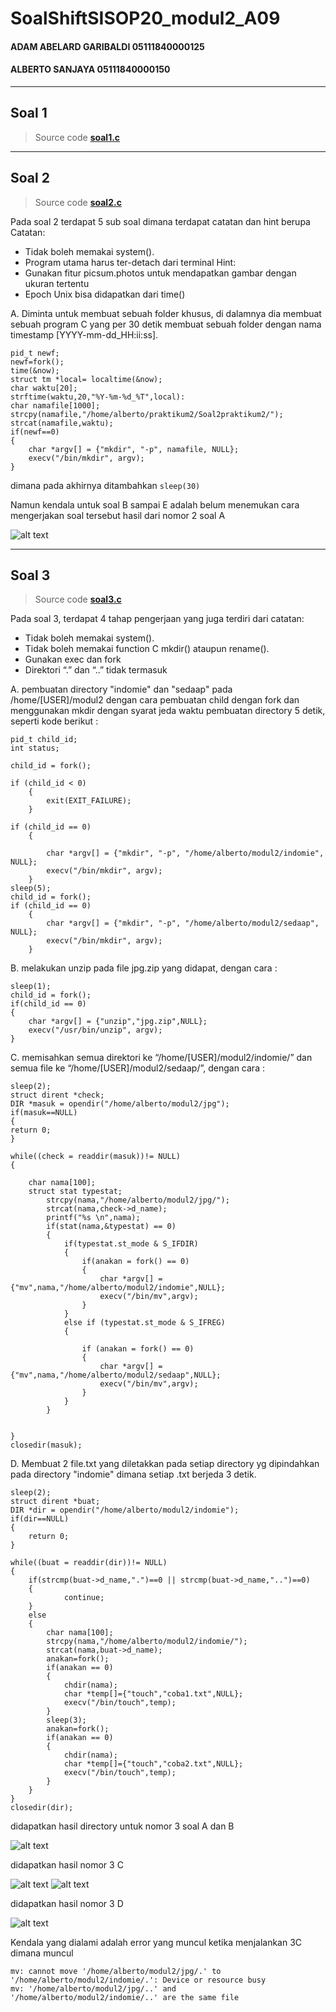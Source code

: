 # SoalShiftSISOP20_modul2_A09
#### ADAM ABELARD GARIBALDI 05111840000125
#### ALBERTO SANJAYA 05111840000150
---

## Soal 1 
 > Source code 
 > **[soal1.c](https://github.com/Alberto0150/SoalShiftSISOP20_modul2_A09/blob/master/soal1/soal1.c)**

---
## Soal 2
 > Source code 
 > **[soal2.c](https://github.com/Alberto0150/SoalShiftSISOP20_modul2_A09/blob/master/soal2/soal2.c)**

Pada soal 2 terdapat 5 sub soal dimana terdapat catatan dan hint berupa
Catatan:
- Tidak boleh memakai system().
- Program utama harus ter-detach dari terminal
Hint:
- Gunakan fitur picsum.photos untuk mendapatkan gambar dengan ukuran
tertentu
- Epoch Unix bisa didapatkan dari time()

A. Diminta untuk membuat sebuah folder khusus, di dalamnya dia membuat
sebuah program C yang per 30 detik membuat sebuah folder dengan nama
timestamp [YYYY-mm-dd_HH:ii:ss].
```
pid_t newf;
newf=fork();
time(&now);
struct tm *local= localtime(&now);
char waktu[20];
strftime(waktu,20,"%Y-%m-%d_%T",local):
char namafile[1000];
strcpy(namafile,"/home/alberto/praktikum2/Soal2praktikum2/");
strcat(namafile,waktu);
if(newf==0)
{
	char *argv[] = {"mkdir", "-p", namafile, NULL};
	execv("/bin/mkdir", argv);
}
```
dimana pada akhirnya ditambahkan 
```sleep(30) ```

Namun kendala untuk soal B sampai E adalah belum menemukan cara mengerjakan soal tersebut
hasil dari nomor 2 soal A


![alt text](https://github.com/Alberto0150/SoalShiftSISOP20_modul2_A09/blob/master/soal2/soal2.png)





---

## Soal 3
> Source code 
> **[soal3.c](https://github.com/Alberto0150/SoalShiftSISOP20_modul2_A09/blob/master/soal3/soal3.c)**

Pada soal 3, terdapat 4 tahap pengerjaan yang juga terdiri dari catatan:
- Tidak boleh memakai system().
- Tidak boleh memakai function C mkdir() ataupun rename().
- Gunakan exec dan fork
- Direktori “.” dan “..” tidak termasuk

A. pembuatan directory "indomie" dan "sedaap" pada /home/[USER]/modul2 dengan cara pembuatan child dengan fork dan menggunakan mkdir dengan syarat jeda waktu pembuatan directory 5 detik, seperti kode berikut :

```
pid_t child_id;
int status;

child_id = fork();

if (child_id < 0) 
	{
		exit(EXIT_FAILURE); 
	}

if (child_id == 0) 
	{

		char *argv[] = {"mkdir", "-p", "/home/alberto/modul2/indomie", NULL};
		execv("/bin/mkdir", argv);
	}
sleep(5);
child_id = fork();
if (child_id == 0) 
	{	
		char *argv[] = {"mkdir", "-p", "/home/alberto/modul2/sedaap", NULL};
		execv("/bin/mkdir", argv);
	}
```
B. melakukan unzip pada file jpg.zip yang didapat, dengan cara :

```
sleep(1);
child_id = fork();
if(child_id == 0)
{
	char *argv[] = {"unzip","jpg.zip",NULL};
	execv("/usr/bin/unzip", argv);
}
```
C. memisahkan semua direktori  ke “/home/[USER]/modul2/indomie/” dan semua file ke
“/home/[USER]/modul2/sedaap/”, dengan cara :

```
sleep(2);
struct dirent *check;
DIR *masuk = opendir("/home/alberto/modul2/jpg");
if(masuk==NULL)
{
return 0;
}

while((check = readdir(masuk))!= NULL)
{
	
	char nama[100];
	struct stat typestat;
		strcpy(nama,"/home/alberto/modul2/jpg/");
		strcat(nama,check->d_name);
		printf("%s \n",nama);
		if(stat(nama,&typestat) == 0)
		{
			if(typestat.st_mode & S_IFDIR)
			{
				if(anakan = fork() == 0)
				{
					char *argv[] = {"mv",nama,"/home/alberto/modul2/indomie",NULL};
					execv("/bin/mv",argv);
				}
			}
			else if (typestat.st_mode & S_IFREG)
			{
				
				if (anakan = fork() == 0)
				{
					char *argv[] = {"mv",nama,"/home/alberto/modul2/sedaap",NULL};
					execv("/bin/mv",argv);
				}
			}
		}
	

}
closedir(masuk);

```


D. Membuat 2 file.txt yang diletakkan pada setiap directory yg dipindahkan pada directory "indomie" dimana setiap .txt berjeda 3 detik.
```
sleep(2);
struct dirent *buat;
DIR *dir = opendir("/home/alberto/modul2/indomie");
if(dir==NULL)
{
	return 0;
}

while((buat = readdir(dir))!= NULL)
{
	if(strcmp(buat->d_name,".")==0 || strcmp(buat->d_name,"..")==0)
	{
        	continue;
	}
	else
	{
		char nama[100];
		strcpy(nama,"/home/alberto/modul2/indomie/");
		strcat(nama,buat->d_name);
		anakan=fork();
		if(anakan == 0)
		{
			chdir(nama);
			char *temp[]={"touch","coba1.txt",NULL};
			execv("/bin/touch",temp);
		}
		sleep(3);
		anakan=fork();
		if(anakan == 0)
		{
			chdir(nama);
			char *temp[]={"touch","coba2.txt",NULL};
			execv("/bin/touch",temp);
		}	
	}
}
closedir(dir);
```
didapatkan hasil directory untuk nomor 3 soal A dan B

![alt text](https://github.com/Alberto0150/SoalShiftSISOP20_modul2_A09/blob/master/soal3/hasil%20file.png)

didapatkan hasil nomor 3 C

![alt text](https://github.com/Alberto0150/SoalShiftSISOP20_modul2_A09/blob/master/soal3/dalam%20indomie.png)
![alt text](https://github.com/Alberto0150/SoalShiftSISOP20_modul2_A09/blob/master/soal3/dalam%20sedaap.png)

didapatkan hasil nomor 3 D

![alt text](https://github.com/Alberto0150/SoalShiftSISOP20_modul2_A09/blob/master/soal3/dalam%20file%20di%20indomie.png)

Kendala yang dialami adalah error yang muncul ketika menjalankan 3C dimana muncul
```
mv: cannot move '/home/alberto/modul2/jpg/.' to '/home/alberto/modul2/indomie/.': Device or resource busy
mv: '/home/alberto/modul2/jpg/..' and '/home/alberto/modul2/indomie/..' are the same file
```
